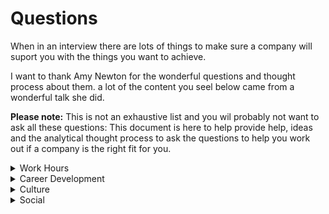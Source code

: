 # Questions
When in an interview there are lots of things to make sure a company will suport you with the things you want to achieve.

I want to thank Amy Newton for the wonderful questions and thought process about them. a lot of the content you seel below came from a wonderful talk she did.

**Please note:** This is not an exhaustive list and you wil probably not want to ask all these questions: This document is here to help provide help, ideas and the analytical thought process to ask the questions to help you work out if a company is the right fit for you.

<details><summary>Work Hours</summary>
<p>

## Do they have flexible working hours
This should cover the main procedures for flexible working but as with a lot of questions the important thing is to dive into the answer a little:

## Does the team have people taking advantage of flexible working?
It is important to ask specifically about the team you will be working in because some companies will have flexible working but the team may view a single outlier working flexibly as being diffacult.

</p>
</details>

<details><summary>Career Development</summary>
<p>

## Do they have provisions for Self Development?
This could be in the form of dedicated training available or a training fund. This can vary massively depending on the company. Larger companies tend to have things like pluralsite or other video training resources.

## Provisions for attending conferences?
Some companies will pay for team members to attend relevent conferences. Some will let you attend as part of "work time" but you might have to pay for some or all of the trip.

## Last time someone used Development provisions
As with flexible working hours, if not everyone has self development provisions or doesnt use them it may be viewed badly when you do.

## Development feedback
What provisions are there for developmental feedback? Almost all companies will have a yearly feedback cycle but lots of managers will supplement this with additional "1 to 1" sessions.

## Feedback time allocation
How often is feedback provided? Ad-hoc feedback is fine but it can often be used as an easy justification for never really providing any feedback. A more useful aproach is to have some time (maybe once a month, or quarter) set aside for conversations to supplement the ad-hoc feedback.

</p>
</details>

<details><summary>Culture</summary>
<p>

## Company Values
What are the company values? does the team exemplify the values of the company or is it viewed as corporate box checking?

## How does the team work together?
Does the team have a colloborative approach to work through paring and TDD or more through individuals working and contributing on their own? 

## Manager management style?
Its always useful to know how your managers style will affect your day to day working environment. some value being given space and oppertunity to flourish, others handle closer management better

</p>
</details>

<details><summary>Social</summary>
<p>

## What team events are there?
How does the team spend time together? After work events wil suit some but this may not work well with others, or is unable to attend often. It might make them feel somewhat excluded from the social events 

## Last Team event
It is important to ask specifically about the last few events, some places may have social events but not very often. If this is something you are interested in knowing how often it happens will help you decide if the company/team is a fit for you.

## Type of events?
Is it a friday drink after work? bowling? comedy night? Go karting? Lunches sat together? 

## Can anyone organise an event
Does the team/company have someone who organises events? can anyone organise an event? 

</p>
</details>

